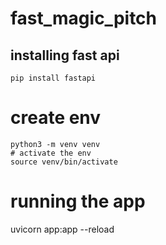 # fast_magic_pitch


## installing fast api

```
pip install fastapi
```

# create env
```
python3 -m venv venv
# activate the env
source venv/bin/activate
```


# running the app
uvicorn app:app --reload